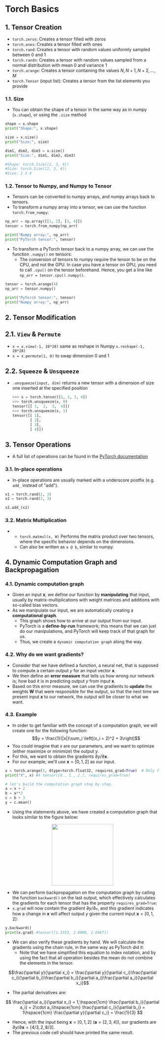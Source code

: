 # Torch Basics
## 1. Tensor Creation
* `torch.zeros`: Creates a tensor filled with zeros
* `torch.ones`: Creates a tensor filled with ones
* `torch.rand`: Creates a tensor with random values uniformly sampled between 0 and 1
* `torch.randn`: Creates a tensor with random values sampled from a normal distribution with mean 0 and variance 1
* `torch.arange`: Creates a tensor containing the values $N,N+1,N+2,...,M$
* `torch.Tensor` (input list): Creates a tensor from the list elements you provide
### 1.1. Size
- You can obtain the shape of a tensor in the same way as in numpy (`x.shape`), or using the `.size` method

```Python
shape = x.shape
print("Shape:", x.shape)

size = x.size()
print("Size:", size)

dim1, dim2, dim3 = x.size()
print("Size:", dim1, dim2, dim3)

#Shape: torch.Size([2, 3, 4])
#Size: torch.Size([2, 3, 4])
#Size: 2 3 4
```

### 1.2. Tensor to Numpy, and Numpy to Tensor
- Tensors can be converted to numpy arrays, and numpy arrays back to tensors.
- To transform a numpy array into a tensor, we can use the function `torch.from_numpy`:
```Python
np_arr = np.array([[1, 2], [3, 4]])
tensor = torch.from_numpy(np_arr)

print("Numpy array:", np_arr)
print("PyTorch tensor:", tensor)
```
- To transform a PyTorch tensor back to a numpy array, we can use the function `.numpy()` on tensors:
  - The conversion of tensors to numpy require the tensor to be on the CPU, and not the GPU. In case you have a tensor on GPU, you need to call `.cpu()` on the tensor beforehand. Hence, you get a line like `np_arr = tensor.cpu().numpy()`. 
```Python
tensor = torch.arange(4)
np_arr = tensor.numpy()

print("PyTorch tensor:", tensor)
print("Numpy array:", np_arr)
```

## 2. Tensor Modification
## 2.1. `View` & `Permute`
- `x = x.view(-1, 28*28)` same as reshape in Numpy `x.reshape(-1, 28*28)`
- `x = x.permute(1, 0)`  to swap dimension 0 and 1
## 2.2. `Squeeze` & `Unsqueeze`
- `.unsqueeze(input, dim)` returns a new tensor with a dimension of size one inserted at the specified position

  ```Python
  >>> x = torch.tensor([1, 2, 3, 4])
  >>> torch.unsqueeze(x, 0)
  tensor([[ 1,  2,  3,  4]])
  >>> torch.unsqueeze(x, 1)
  tensor([[ 1],
          [ 2],
          [ 3],
          [ 4]])
  ```
## 3. Tensor Operations
- A full list of operations can be found in the [PyTorch documentation](https://pytorch.org/docs/stable/tensors.html#)
### 3.1. In-place operations
- In-place operations are usually marked with a underscore postfix (e.g. `add_` instead of "add").

```Python
x1 = torch.rand(2, 3)
x2 = torch.rand(2, 3)

x2.add_(x1)
```

### 3.2. Matrix Multiplication
- * `torch.matmul(x, W)` Performs the matrix product over two tensors, where the specific behavior depends on the dimensions.
  - Can also be written as `a @ b`, similar to numpy.

## 4. Dynamic Computation Graph and Backpropagation
### 4.1. Dynamic computation graph 
- Given an input $\mathbf{x}$, we define our function by **manipulating** that input, usually by matrix-multiplications with weight matrices and additions with so-called bias vectors.
- As we manipulate our input, we are automatically creating a **computational graph**.
  - This graph shows how to arrive at our output from our input.
  - PyTorch is a **define-by-run** framework; this means that we can just do our manipulations, and PyTorch will keep track of that graph for us.
  - Thus, we create a `dynamic computation graph` along the way.

### 4.2. Why do we want gradients?
- Consider that we have defined a function, a neural net, that is supposed to compute a certain output $y$ for an input vector $\mathbf{x}$.
- We then define an **error measure** that tells us how wrong our network is; how bad it is in predicting output $y$ from input $\mathbf{x}$.
- Based on this error measure, we can use the gradients to **update** the weights $\mathbf{W}$ that were responsible for the output, so that the next time we present input $\mathbf{x}$ to our network, the output will be closer to what we want.

### 4.3. Example
- In order to get familiar with the concept of a computation graph, we will create one for the following function:
$$y = \frac{1}{|x|}\sum_i \left[(x_i + 2)^2 + 3\right]$$
- You could imagine that $x$ are our parameters, and we want to optimize (either maximize or minimize) the output $y$.
- For this, we want to obtain the gradients $\partial y / \partial \mathbf{x}$.
- For our example, we'll use $\mathbf{x}=[0,1,2]$ as our input.

```Python
x = torch.arange(3, dtype=torch.float32, requires_grad=True)  # Only float tensors can have gradients
print("X", x) #X tensor([0., 1., 2.], requires_grad=True)

# let's build the computation graph step by step. 
a = x + 2
b = a**2
c = b + 3
y = c.mean()
```
- Using the statements above, we have created a computation graph that looks similar to the figure below:
<p align="center"><img src="https://github.com/PyTorchLightning/lightning-tutorials/raw/main/course_UvA-DL/01-introduction-to-pytorch/pytorch_computation_graph.svg" width="200px"></p>

- We can perform backpropagation on the computation graph by calling the function `backward()` on the last output, which effectively calculates the gradients for each tensor that has the property `requires_grad=True`:
- `x.grad` will now contain the gradient $\partial y/ \partial \mathcal{x}$, and this gradient indicates how a change in $\mathbf{x}$ will affect output $y$ given the current input $\mathbf{x}=[0,1,2]$:
```Python
y.backward()
print(x.grad) #tensor([1.3333, 2.0000, 2.6667])
```

- We can also verify these gradients by hand. We will calculate the gradients using the chain rule, in the same way as PyTorch did it:
  - Note that we have simplified this equation to index notation, and by using the fact that all operation besides the mean do not combine the elements in the tensor.
  
$$\frac{\partial y}{\partial x_i} = \frac{\partial y}{\partial c_i}\frac{\partial c_i}{\partial b_i}\frac{\partial b_i}{\partial a_i}\frac{\partial a_i}{\partial x_i}$$

- The partial derivatives are:

$$
\frac{\partial a_i}{\partial x_i} = 1,\hspace{1cm}
\frac{\partial b_i}{\partial a_i} = 2\cdot a_i\hspace{1cm}
\frac{\partial c_i}{\partial b_i} = 1\hspace{1cm}
\frac{\partial y}{\partial c_i} = \frac{1}{3}
$$

- Hence, with the input being $\mathbf{x}=[0,1,2]$ ($\mathbf{a}=[2,3,4]$), our gradients are $\partial y/\partial \mathbf{x}=[4/3,2,8/3]$.
- The previous code cell should have printed the same result.
